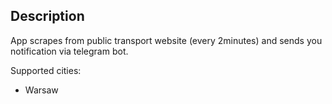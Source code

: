 ## Description

App scrapes from public transport website (every 2minutes) and sends you notification via telegram bot.

Supported cities:

- Warsaw
